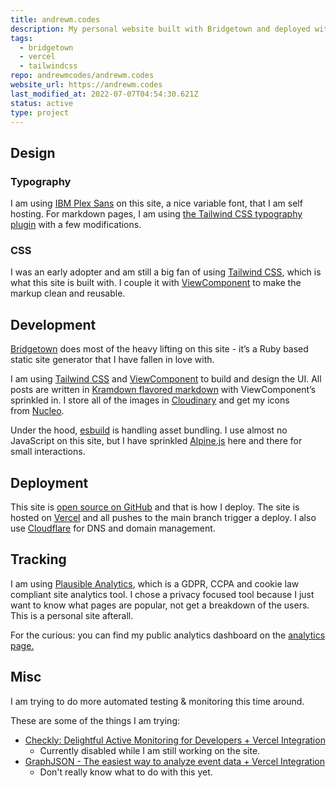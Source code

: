 ```yaml
---
title: andrewm.codes
description: My personal website built with Bridgetown and deployed with Vercel.
tags:
  - bridgetown
  - vercel
  - tailwindcss
repo: andrewmcodes/andrewm.codes
website_url: https://andrewm.codes
last_modified_at: 2022-07-07T04:54:30.621Z
status: active
type: project
---
```


## Design

### Typography

I am using [IBM Plex Sans](https://www.ibm.com/plex/) on this site, a nice variable font, that I am self hosting. For markdown pages, I am using [the Tailwind CSS typography plugin](https://github.com/tailwindlabs/tailwindcss-typography) with a few modifications.

### CSS

I was an early adopter and am still a big fan of using [Tailwind CSS](https://tailwindcss.com/), which is what this site is built with. I couple it with [ViewComponent](https://viewcomponent.org) to make the markup clean and reusable.

## Development

[Bridgetown](https://bridgetownrb.com/) does most of the heavy lifting on this site - it’s a Ruby based static site generator that I have fallen in love with.

I am using [Tailwind CSS](https://tailwindcss.com/) and [ViewComponent](https://viewcomponent.org/) to build and design the UI. All posts are written in [Kramdown flavored markdown](https://kramdown.gettalong.org/) with ViewComponent’s sprinkled in. I store all of the images in [Cloudinary](https://cloudinary.com/invites/lpov9zyyucivvxsnalc5/ztosjslptijb8cyexrrt?t=default) and get my icons from [Nucleo](https://nucleoapp.com/?ref=11689).

Under the hood, [esbuild](https://esbuild.github.io/) is handling asset bundling. I use almost no JavaScript on this site, but I have sprinkled [Alpine.js](https://alpinejs.dev/) here and there for small interactions.

## Deployment

This site is [open source on GitHub](https://github.com/andrewmcodes/andrewm-codes-site) and that is how I deploy. The site is hosted on [Vercel](https://vercel.com/) and all pushes to the main branch trigger a deploy. I also use [Cloudflare](https://www.cloudflare.com/) for DNS and domain management.

## Tracking

I am using [Plausible Analytics](https://plausible.io/), which is a GDPR, CCPA and cookie law compliant site analytics tool. I chose a privacy focused tool because I just want to know what pages are popular, not get a breakdown of the users. This is a personal site afterall.

For the curious: you can find my public analytics dashboard on the [analytics page.](https://andrewm.codes/site/analytics/)

## Misc

I am trying to do more automated testing & monitoring this time around.

These are some of the things I am trying:

- [Checkly: Delightful Active Monitoring for Developers + Vercel Integration](https://www.checklyhq.com/)
  - Currently disabled while I am still working on the site.
- [GraphJSON - The easiest way to analyze event data + Vercel Integration](https://www.graphjson.com/)
  - Don't really know what to do with this yet.

